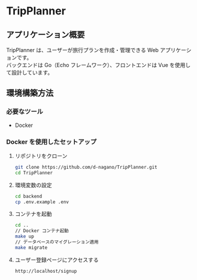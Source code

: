 # TripPlanner
## アプリケーション概要
TripPlanner は、ユーザーが旅行プランを作成・管理できる Web アプリケーションです。  
バックエンドは Go（Echo フレームワーク）、フロントエンドは Vue を使用して設計しています。

## 環境構築方法
### 必要なツール
- Docker

### Docker を使用したセットアップ
1. リポジトリをクローン
   ```sh
   git clone https://github.com/d-nagano/TripPlanner.git
   cd TripPlanner
   ```

2. 環境変数の設定
   ```sh
   cd backend
   cp .env.example .env
   ```

3. コンテナを起動
   ```sh
   cd ..
   // Docker コンテナ起動
   make up
   // データベースのマイグレーション適用
   make migrate
   ```

4. ユーザー登録ページにアクセスする
   ```
   http://localhost/signup
   ```
